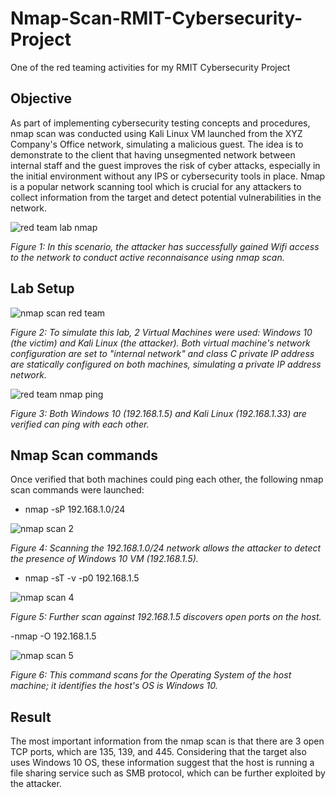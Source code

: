# Nmap-Scan-RMIT-Cybersecurity-Project
One of the red teaming activities for my RMIT Cybersecurity Project

## Objective

As part of implementing cybersecurity testing concepts and procedures, nmap scan was conducted using Kali Linux VM launched from the XYZ Company's Office network, simulating a malicious guest. The idea is to demonstrate to the client that having unsegmented network between internal staff and the guest improves the risk of cyber attacks, especially in the initial environment without any IPS or cybersecurity tools in place. Nmap is a popular network scanning tool which is crucial for any attackers to collect information from the target and detect potential vulnerabilities in the network. 

![red team lab nmap](https://github.com/user-attachments/assets/092e32ce-cdae-4509-8172-231a3503be58)

*Figure 1: In this scenario, the attacker has successfully gained Wifi access to the network to conduct active reconnaisance using nmap scan.*

## Lab Setup

![nmap scan red team](https://github.com/user-attachments/assets/b2a83336-6849-4f89-84b0-6fa195d3352a)

*Figure 2: To simulate this lab, 2 Virtual Machines were used: Windows 10 (the victim) and Kali Linux (the attacker). Both virtual machine's network configuration are set to "internal network" and class C private IP address are statically configured on both machines, simulating a private IP address network.*

![red team nmap ping](https://github.com/user-attachments/assets/15c140a0-bbf8-4309-bdb3-959d8a875737)

*Figure 3: Both Windows 10 (192.168.1.5) and Kali Linux (192.168.1.33) are verified can ping with each other.*

## Nmap Scan commands

Once verified that both machines could ping each other, the following nmap scan commands were launched:

- nmap -sP 192.168.1.0/24

![nmap scan 2](https://github.com/user-attachments/assets/54266725-36b4-4e84-a004-762370df1211)

*Figure 4: Scanning the 192.168.1.0/24 network allows the attacker to detect the presence of Windows 10 VM (192.168.1.5).*

- nmap -sT -v -p0 192.168.1.5
  
![nmap scan 4](https://github.com/user-attachments/assets/fb9b12fb-1620-4160-a881-e612c702cc80)

*Figure 5: Further scan against 192.168.1.5 discovers open ports on the host.*

-nmap -O 192.168.1.5

![nmap scan 5](https://github.com/user-attachments/assets/12e2ede9-be25-49bd-b7c1-1ccda79c81d0)

*Figure 6: This command scans for the Operating System of the host machine; it identifies the host's OS is Windows 10.*

## Result

The most important information from the nmap scan is that there are 3 open TCP ports, which are 135, 139, and 445. Considering that the target also uses Windows 10 OS, these information suggest that the host is running a file sharing service such as SMB protocol, which can be further exploited by the attacker.

